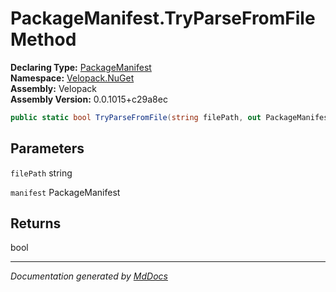 ﻿<!--  
  <auto-generated>   
    The contents of this file were generated by a tool.  
    Changes to this file may be list if the file is regenerated  
  </auto-generated>   
-->

# PackageManifest.TryParseFromFile Method

**Declaring Type:** [PackageManifest](../index.md)  
**Namespace:** [Velopack.NuGet](../../index.md)  
**Assembly:** Velopack  
**Assembly Version:** 0.0.1015+c29a8ec

```csharp
public static bool TryParseFromFile(string filePath, out PackageManifest manifest);
```

## Parameters

`filePath`  string

`manifest`  PackageManifest

## Returns

bool

___

*Documentation generated by [MdDocs](https://github.com/ap0llo/mddocs)*
